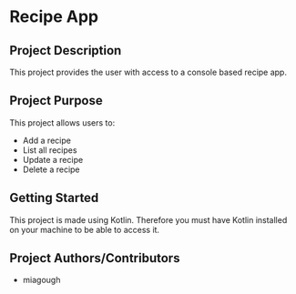 # Recipe App

## Project Description
This project provides the user with access to a console based recipe app.

## Project Purpose 
This project allows users to:
- Add a recipe
- List all recipes
- Update a recipe
- Delete a recipe

## Getting Started
This project is made using Kotlin. Therefore you must have Kotlin installed on your machine to be able to access it.

## Project Authors/Contributors
- miagough

